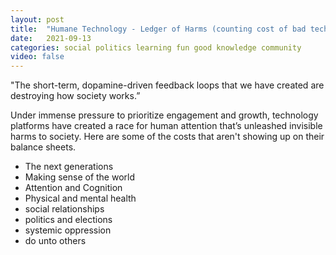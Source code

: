 ```yaml
---
layout: post
title:  "Humane Technology - Ledger of Harms (counting cost of bad technology and social media"
date:   2021-09-13
categories: social politics learning fun good knowledge community
video: false
---
```


"The short-term, dopamine-driven feedback loops that we have created are destroying how society works.”

Under immense pressure to prioritize engagement and growth, technology platforms have created a race for human attention that’s unleashed invisible harms to society. Here are some of the costs that aren't showing up on their balance sheets.

- The next generations
- Making sense of the world
- Attention and Cognition
- Physical and mental health
- social relationships
- politics and elections
- systemic oppression
- do unto others